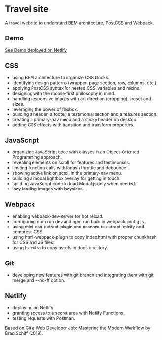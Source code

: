 # Travel site

A travel website to understand BEM architecture, PostCSS and Webpack.

## Demo

[See Demo deployed on Netlify](https://clear-view-escapes-demo.netlify.com)

## CSS

- using BEM architecture to organize CSS blocks.
- identifying design patterns (wrapper, page section, row, columns, etc.).
- applying PostCSS syntax for nested CSS, variables and mixins.
- designing with the mobile-first philosophy in mind.
- handling responsive images with art direction (cropping), srcset and sizes.
- leveraging the power of flexbox.
- building a header, a footer, a testimonial section and a features section.
- creating a primary-nav menu and a sticky header on desktop.
- adding CSS effects with transition and transform properties.

## JavaScript

- organizing JavaScript code with classes in an Object-Oriented Programming approach.
- revealing elements on scroll for features and testimonials.
- limiting function calls with lodash throttle and debounce.
- showing active link on scroll in the primary-nav menu.
- building a modal lightbox overlay for getting in touch.
- splitting JavaScript code to load Modal.js only when needed.
- lazy loading images with lazysizes.

## Webpack

- enabling webpack-dev-server for hot reload.
- configuring npm run dev and npm run build in webpack.config.js.
- using mini-css-extract-plugin and cssnano to extract, minify and compress CSS.
- using html-webpack-plugin to copy index.html with proprer chunkhash for CSS and JS files.
- using fs-extra to copy assets in docs directory.

## Git

- developing new features with git branch and integrating them with git merge and --no-ff option.

## Netlify

- deploying on Netlify.
- granting access to a secret area with Netlify Functions.
- testing requests with Postman.

Based on [Git a Web Developer Job: Mastering the Modern Workflow](https://www.udemy.com/course/git-a-web-developer-job-mastering-the-modern-workflow/) by Brad Schiff (2019).
